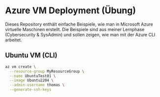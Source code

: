 # Azure VM Deployment (Übung)

Dieses Repository enthält einfache Beispiele, wie man in Microsoft Azure
virtuelle Maschinen erstellt. Die Beispiele sind aus meiner Lernphase
(Cybersecurity & SysAdmin) und sollen zeigen, wie man mit der Azure CLI arbeitet.

## Ubuntu VM (CLI)

```bash
az vm create \
  --resource-group MyResourceGroup \
  --name UbuntuTest01 \
  --image Ubuntu2204 \
  --admin-username thomas \
  --generate-ssh-keys
